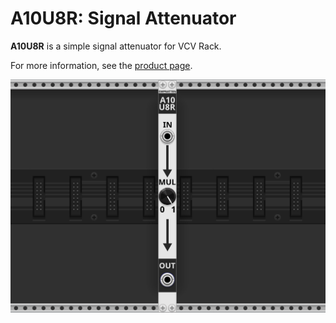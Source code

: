 # A10U8R: Signal Attenuator

**A10U8R** is a simple signal attenuator for VCV Rack. 

For more information, see the [product page](https://ewpratten.com/products/vcvrack/a10u8r).

![A screenshot](img/screenshot.png)
